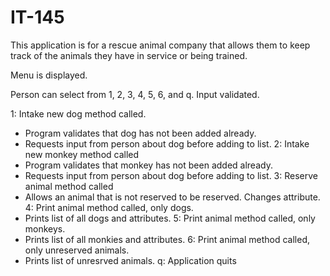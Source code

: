 # IT-145
This application is for a rescue animal company that allows them to keep track of the animals they have in service or being trained.

Menu is displayed.

Person can select from 1, 2, 3, 4, 5, 6, and q.
Input validated.

1: Intake new dog method called.
  - Program validates that dog has not been added already.
  - Requests input from person about dog before adding to list.
2: Intake new monkey method called
  - Program validates that monkey has not been added already.
  - Requests input from person about dog before adding to list.
3: Reserve animal method called
  - Allows an animal that is not reserved to be reserved. Changes attribute.
4: Print animal method called, only dogs.
  - Prints list of all dogs and attributes.
5: Print animal method called, only monkeys.
  - Prints list of all monkies and attributes.
6: Print animal method called, only unreserved animals.
  - Prints list of unresrved animals.
q: Application quits
